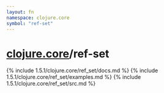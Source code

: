 ```yaml
---
layout: fn
namespace: clojure.core
symbol: "ref-set"
---
```


# [clojure.core](../)/ref-set

{% include 1.5.1/clojure.core/ref_set/docs.md %}
{% include 1.5.1/clojure.core/ref_set/examples.md %}
{% include 1.5.1/clojure.core/ref_set/src.md %}

